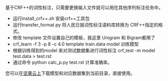 基于CRF++的词性标注，只需要更换输入文件就可以用在其他序列标注任务中。

* 运行install_crf++.sh 安装crf++工具包    
* 运行transfer_format.py 将人民日报词性标注语料库转换为 CRF++指定的格式。    
* 修改 template 文件设置自己的模板，我这里 Unigram 和 Bigram都用了    
* crf_learn -f 3 -p 8 -c 4.0 template train.data model 训练模型    
* 根据训练得到的model 来对测试数据集进行词性标注 crf_test -m model test.data > test.rst    
* 通过命令 python calc_p.py test.rst 计算准确率。

您可以在[坚果云上](https://www.jianguoyun.com/p/DdjH8K0Qq_6CBxi7nnM)下载模型和对应数据集到当前目录，直接使用。
